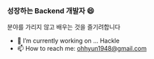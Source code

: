 ### 성장하는 Backend 개발자 😄

분야를 가리지 않고 배우는 것을 즐기려합니다

- 🔭 I’m currently working on ... Hackle
- 📫 How to reach me: ohhyun1948@gmail.com

<!--
**philos1234/philos1234** is a ✨ _special_ ✨ repository because its `README.md` (this file) appears on your GitHub profile.

Here are some ideas to get you started:


- 🌱 I’m currently learning ...
- 👯 I’m looking to collaborate on ...
- 🤔 I’m looking for help with ...
- 💬 Ask me about ...


-->
